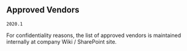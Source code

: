 ## Approved Vendors

`2020.1`

For confidentiality reasons, the list of approved vendors is maintained
internally at company Wiki / SharePoint site.